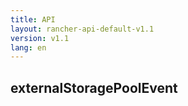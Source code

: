 ```yaml
---
title: API
layout: rancher-api-default-v1.1
version: v1.1
lang: en
---
```


## externalStoragePoolEvent





